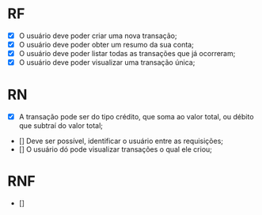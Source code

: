 # RF

- [x] O usuário deve poder criar uma nova transação;
- [x] O usuário deve poder obter um resumo da sua conta;
- [x] O usuário deve poder listar todas as transações que já ocorreram;
- [x] O usuário deve poder visualizar uma transação única;

# RN

- [x] A transação pode ser do tipo crédito, que soma ao valor total, ou débito que subtraí do valor total;
- [] Deve ser possível, identificar o usuário entre as requisições;
- [] O usuário dó pode visualizar transações o qual ele criou;

# RNF

- []
